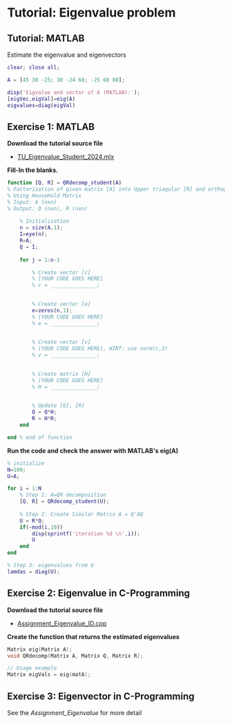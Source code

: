 # Tutorial: Eigenvalue problem

## Tutorial: MATLAB&#x20;

Estimate the eigenvalue and eigenvectors

```matlab
clear; close all;

A = [45 30 -25; 30 -24 68; -25 68 80];

disp('Eigvalue and vector of A (MATLAB):');
[eigVec,eigVal]=eig(A)
eigvalues=diag(eigVal)
```





## Exercise 1:  MATLAB

**Download the tutorial source file**

* &#x20;[TU\_Eigenvalue\_Student\_2024.mlx](https://github.com/ykkimhgu/NumericalProg-student/tree/main/tutorial/TU\_Eigenvalue)



**Fill-In the blanks.**&#x20;

```matlab
function [Q, R] = QRdecomp_student(A)  
% Factorization of given matrix [A] into Upper triagular [R] and orthogonormal [Q]
% Using HouseHold Matrix
% Input: A (nxn)
% Output: Q (nxn), R (nxn)
    
    % Initialization
    n = size(A,1);
    I=eye(n);
    R=A;
    Q = I;    
    
    for j = 1:n-1                

        % Create vector [c]
        % [YOUR CODE GOES HERE]
        % c = _______________;   
        

        % Create vector [e]
        e=zeros(n,1);
        % [YOUR CODE GOES HERE]
        % e = _______________;
        

        % Create vector [v]
        % [YOUR CODE GOES HERE], HINT: use norm(c,2)
        % v = _______________;
    

        % Create matrix [H]
        % [YOUR CODE GOES HERE]
        % H = _______________;

        
        % Update [Q], [R]
        Q = Q*H;
        R = H*R;
    end

end % end of function
```



**Run the code and check the answer with MATLAB's  eig(A)**

```matlab
% initialize  
N=100;
U=A; 

for i = 1:N 
    % Step 1: A=QR decomposition
    [Q, R] = QRdecomp_student(U); 
    
    % Step 2: Create Similar Matrix A = Q'AQ
    U = R*Q;   
    if(~mod(i,10))                
        disp(sprintf('iteration %d \n',i));
        U
    end
end

% Step 3: eigenvalues from U
lamdas = diag(U);
```



## Exercise 2: Eigenvalue in C-Programming



**Download the tutorial source file**

* [Assignment\_Eigenvalue\_ID.cpp](https://github.com/ykkimhgu/NumericalProg-student/blob/main/src/Assignment\_Eigenvalue\_ID.cpp)



**Create the function that returns the estimated eigenvalues**&#x20;

```c
Matrix eig(Matrix A);
void QRdecomp(Matrix A, Matrix Q, Matrix R); 

// Usage example
Matrix eigVals = eig(matA);
```



## Exercise 3: Eigenvector in C-Programming

See the _Assignment\_Eigenvalue_ for more detail



